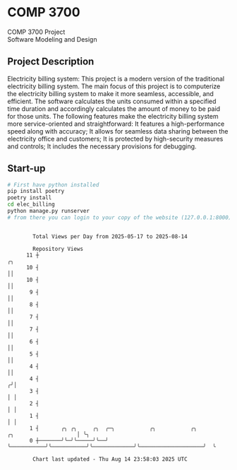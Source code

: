 # COMP 3700
COMP 3700 Project  
Software Modeling and Design
## Project Description
Electricity billing system: This project is a modern version of the traditional electricity billing system. The main focus of this project is to computerize the electricity billing system to make it more seamless, accessible, and efficient. The software calculates the units consumed within a specified time duration and accordingly calculates the amount of money to be paid for those units. The following features make the electricity billing system more service-oriented and straightforward: It features a high-performance speed along with accuracy; It allows for seamless data sharing between the electricity office and customers; It is protected by high-security measures and controls; It includes the necessary provisions for debugging.

## Start-up
```bash
# First have python installed
pip install poetry
poetry install
cd elec_billing
python manage.py runserver
# from there you can login to your copy of the website (127.0.0.1:8000), default creds are admin/admin
```

```

        Total Views per Day from 2025-05-17 to 2025-08-14

        Repository Views
      11 ┼                                                                                      ╭╮
      10 ┤                                                                                      ││
      10 ┤                                                                                      ││
       9 ┤                                                                                      ││
       8 ┤                                                                                      ││
       7 ┤                                                                                      ││
       7 ┤                                                                                      ││
       6 ┤                                                                                      ││
       5 ┤                                                                                      ││
       4 ┤                                                                                      ││
       4 ┤                                                                                     ╭╯│
       3 ┤                                                                                     │ │
       2 ┤                                                                                     │ │
       1 ┤                                                                                     │ │
       1 ┤       ╭╮ ╭╮     ╭╮  ╭─╮           ╭╮           ╭╮             ╭╮                    │ ╰╮
       0 ┼───────╯╰─╯╰─────╯╰──╯ ╰───────────╯╰───────────╯╰─────────────╯╰────────────────────╯  ╰

        Chart last updated - Thu Aug 14 23:58:03 2025 UTC
        
```
